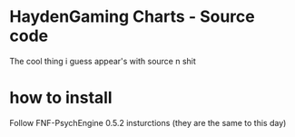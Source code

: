 # HaydenGaming Charts - Source code
The cool thing i guess appear's with source n shit

# how to install

Follow FNF-PsychEngine 0.5.2 insturctions (they are the same to this day)
